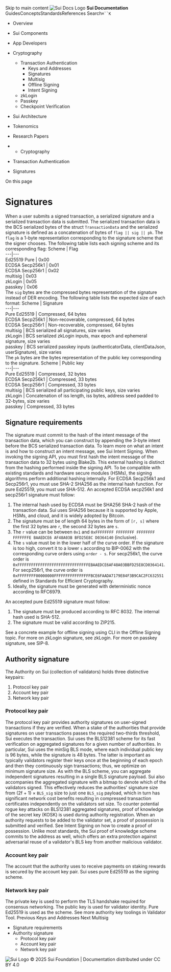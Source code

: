 Skip to main content
![Sui Docs Logo](https://docs.sui.io/img/sui-logo.svg)
**Sui Documentation**
GuidesConceptsStandardsReferences
Search`⌘``K`
  * Overview
  * Sui Components
  * App Developers
  * Cryptography
    * Transaction Authentication
      * Keys and Addresses
      * Signatures
      * Multisig
      * Offline Signing
      * Intent Signing
    * zkLogin
    * Passkey
    * Checkpoint Verification
  * Sui Architecture
  * Tokenomics
  * Research Papers


  *   * Cryptography
  * Transaction Authentication
  * Signatures


On this page
# Signatures
When a user submits a signed transaction, a serialized signature and a serialized transaction data is submitted. The serialized transaction data is the BCS serialized bytes of the struct `TransactionData` and the serialized signature is defined as a concatenation of bytes of `flag || sig || pk`.
The `flag` is a 1-byte representation corresponding to the signature scheme that the signer chooses. The following table lists each signing scheme and its corresponding flag:
Scheme | Flag  
---|---  
Ed25519 Pure | 0x00  
ECDSA Secp256k1 | 0x01  
ECDSA Secp256r1 | 0x02  
multisig | 0x03  
zkLogin | 0x05  
passkey | 0x06  
The `sig` bytes are the compressed bytes representation of the signature instead of DER encoding. The following table lists the expected size of each format:
Scheme | Signature  
---|---  
Pure Ed25519 | Compressed, 64 bytes  
ECDSA Secp256k1 | Non-recoverable, compressed, 64 bytes  
ECDSA Secp256r1 | Non-recoverable, compressed, 64 bytes  
multisig | BCS serialized all signatures, size varies  
zkLogin | BCS serialized zkLogin inputs, max epoch and ephemeral signature, size varies  
passkey | BCS serialized passkey inputs (authenticatorData, clientDataJson, userSignature), size varies  
The `pk` bytes are the bytes representation of the public key corresponding to the signature.
Scheme | Public key  
---|---  
Pure Ed25519 | Compressed, 32 bytes  
ECDSA Secp256k1 | Compressed, 33 bytes  
ECDSA Secp256r1 | Compressed, 33 bytes  
multisig | BCS serialized all participating public keys, size varies  
zkLogin | Concatenation of iss length, iss bytes, address seed padded to 32-bytes, size varies  
passkey | Compressed, 33 bytes  
## Signature requirements​
The signature must commit to the hash of the intent message of the transaction data, which you can construct by appending the 3-byte intent before the BCS serialized transaction data. To learn more on what an intent is and how to construct an intent message, see Sui Intent Signing.
When invoking the signing API, you must first hash the intent message of the transaction data to 32 bytes using Blake2b. This external hashing is distinct from the hashing performed inside the signing API. To be compatible with existing standards and hardware secure modules (HSMs), the signing algorithms perform additional hashing internally. For ECDSA Secp256k1 and Secp256r1, you must use SHA-2 SHA256 as the internal hash function. For pure Ed25519, you must use SHA-512.
An accepted ECDSA secp256k1 and secp256r1 signature must follow:
  1. The internal hash used by ECDSA must be SHA256 SHA-2 hash of the transaction data. Sui uses SHA256 because it is supported by Apple, HSMs, and cloud, and it is widely adopted by Bitcoin.
  2. The signature must be of length 64 bytes in the form of `[r, s]` where the first 32 bytes are `r`, the second 32 bytes are `s`.
  3. The `r` value can be between `0x1` and `0xFFFFFFFF FFFFFFFF FFFFFFFF FFFFFFFE BAAEDCE6 AF48A03B BFD25E8C D0364140` (inclusive).
  4. The `s` value must be in the lower half of the curve order. If the signature is too high, convert it to a lower `s` according to BIP-0062 with the corresponding curve orders using `order - s`. For secp256k1, the curve order is `0xFFFFFFFFFFFFFFFFFFFFFFFFFFFFFFFEBAAEDCE6AF48A03BBFD25E8CD0364141`. For secp256r1, the curve order is `0xFFFFFFFF00000000FFFFFFFFFFFFFFFFBCE6FAADA7179E84F3B9CAC2FC632551` defined in Standards for Efficient Cryptography.
  5. Ideally, the signature must be generated with deterministic nonce according to RFC6979.


An accepted pure Ed25519 signature must follow:
  1. The signature must be produced according to RFC 8032. The internal hash used is SHA-512.
  2. The signature must be valid according to ZIP215.


See a concrete example for offline signing using CLI in the Offline Signing topic.
For more on zkLogin signature, see zkLogin.
For more on passkey signature, see SIP-8.
## Authority signature​
The Authority on Sui (collection of validators) holds three distinctive keypairs:
  1. Protocol key pair
  2. Account key pair
  3. Network key pair


### Protocol key pair​
The protocol key pair provides authority signatures on user-signed transactions if they are verified. When a stake of the authorities that provide signatures on user transactions passes the required two-thirds threshold, Sui executes the transaction. Sui uses the BLS12381 scheme for its fast verification on aggregated signatures for a given number of authorities. In particular, Sui uses the minSig BLS mode, where each individual public key is 96 bytes, while the signature is 48 bytes. The latter is important as typically validators register their keys once at the beginning of each epoch and then they continuously sign transactions; thus, we optimize on minimum signature size.
As with the BLS scheme, you can aggregate independent signatures resulting in a single BLS signature payload. Sui also accompanies the aggregated signature with a bitmap to denote which of the validators signed. This effectively reduces the authorities' signature size from (2f + 1) × `BLS_sig` size to just one `BLS_sig` payload, which in turn has significant network cost benefits resulting in compressed transaction certificates independently on the validators set size.
To counter potential rogue key attacks on BLS12381 aggregated signatures, proof of knowledge of the secret key (KOSK) is used during authority registration. When an authority requests to be added to the validator set, a proof of possession is submitted and verified. See Intent Signing on how to create a proof of possession. Unlike most standards, the Sui proof of knowledge scheme commits to the address as well, which offers an extra protection against adversarial reuse of a validator's BLS key from another malicious validator.
### Account key pair​
The account that the authority uses to receive payments on staking rewards is secured by the account key pair. Sui uses pure Ed25519 as the signing scheme.
### Network key pair​
The private key is used to perform the TLS handshake required for consensus networking. The public key is used for validator identity. Pure Ed25519 is used as the scheme.
See more authority key toolings in Validator Tool.
Previous
Keys and Addresses
Next
Multisig
  * Signature requirements
  * Authority signature
    * Protocol key pair
    * Account key pair
    * Network key pair


![Sui Logo](https://docs.sui.io/img/sui-logo-footer.svg)
© 2025 Sui Foundation | Documentation distributed under CC BY 4.0

